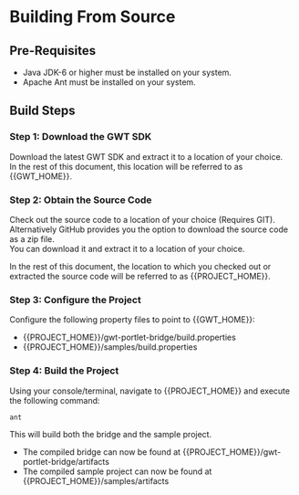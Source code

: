 # Building From Source

## Pre-Requisites
 * Java JDK-6 or higher must be installed on your system.
 * Apache Ant must be installed on your system.

## Build Steps

### Step 1: Download the GWT SDK
Download the latest GWT SDK and extract it to a location of your choice.  
In the rest of this document, this location will be referred to as {{GWT_HOME}}.

### Step 2: Obtain the Source Code
Check out the source code to a location of your choice (Requires GIT).
Alternatively GitHub provides you the option to download the source code as a zip file.  
You can download it and extract it to a location of your choice.  

In the rest of this document, the location to which you checked out or extracted the source code 
will be referred to as {{PROJECT_HOME}}.

### Step 3: Configure the Project

Configure the following property files to point to {{GWT_HOME}}:
  * {{PROJECT_HOME}}/gwt-portlet-bridge/build.properties
  * {{PROJECT_HOME}}/samples/build.properties

### Step 4: Build the Project

Using your console/terminal, navigate to {{PROJECT_HOME}} and execute the following command:

```
ant
```

This will build both the bridge and the sample project.  
  * The compiled bridge can now be found at {{PROJECT_HOME}}/gwt-portlet-bridge/artifacts
  * The compiled sample project can now be found at {{PROJECT_HOME}}/samples/artifacts
